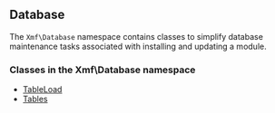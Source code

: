 ## Database

The `Xmf\Database` namespace contains classes to simplify database maintenance tasks associated with
installing and updating a module.

### Classes in the Xmf\Database namespace
* [TableLoad](tableload.md)
* [Tables](tables.md)

